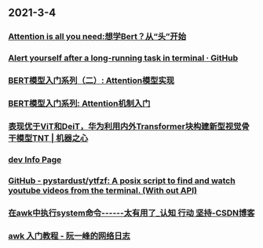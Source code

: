
## 2021-3-4

### [Attention is all you need:想学Bert？从“头”开始](https://juejin.cn/post/6934724400071573517)

### [Alert yourself after a long-running task in terminal · GitHub](https://gist.github.com/petethepig/2d29e8b7e2ebc808bfe760b632608966)

### [BERT模型入门系列（二）: Attention模型实现](https://juejin.cn/post/6930165634986672142)

### [BERT模型入门系列: Attention机制入门](https://juejin.cn/post/6910947030978773005)

### [表现优于ViT和DeiT，华为利用内外Transformer块构建新型视觉骨干模型TNT | 机器之心](https://www.jiqizhixin.com/articles/2021-03-03-5)

### [dev Info Page](http://mails.dpdk.org/listinfo/dev)

### [GitHub - pystardust/ytfzf: A posix script to find and watch youtube videos from the terminal. (With out API)](https://github.com/pystardust/ytfzf)

### [在awk中执行system命令------太有用了_认知  行动  坚持-CSDN博客](https://blog.csdn.net/stpeace/article/details/78723301)

### [awk 入门教程 - 阮一峰的网络日志](https://www.ruanyifeng.com/blog/2018/11/awk.html)